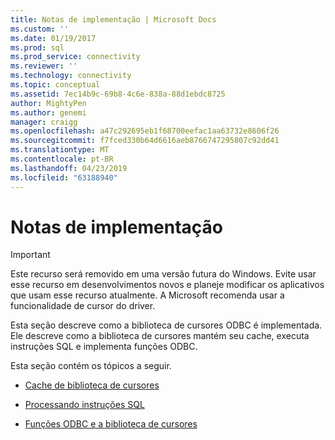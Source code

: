```yaml
---
title: Notas de implementação | Microsoft Docs
ms.custom: ''
ms.date: 01/19/2017
ms.prod: sql
ms.prod_service: connectivity
ms.reviewer: ''
ms.technology: connectivity
ms.topic: conceptual
ms.assetid: 7ec14b9c-69b8-4c6e-838a-88d1ebdc8725
author: MightyPen
ms.author: genemi
manager: craigg
ms.openlocfilehash: a47c292695eb1f68700eefac1aa63732e8606f26
ms.sourcegitcommit: f7fced330b64d6616aeb8766747295807c92dd41
ms.translationtype: MT
ms.contentlocale: pt-BR
ms.lasthandoff: 04/23/2019
ms.locfileid: "63188940"
---
```

# <a name="implementation-notes"></a>Notas de implementação
> [!IMPORTANT]  
>  Este recurso será removido em uma versão futura do Windows. Evite usar esse recurso em desenvolvimentos novos e planeje modificar os aplicativos que usam esse recurso atualmente. A Microsoft recomenda usar a funcionalidade de cursor do driver.  
  
 Esta seção descreve como a biblioteca de cursores ODBC é implementada. Ele descreve como a biblioteca de cursores mantém seu cache, executa instruções SQL e implementa funções ODBC.  
  
 Esta seção contém os tópicos a seguir.  
  
-   [Cache de biblioteca de cursores](../../../odbc/reference/appendixes/cursor-library-cache.md)  
  
-   [Processando instruções SQL](../../../odbc/reference/appendixes/processing-sql-statements.md)  
  
-   [Funções ODBC e a biblioteca de cursores](../../../odbc/reference/appendixes/odbc-functions-and-the-cursor-library.md)
